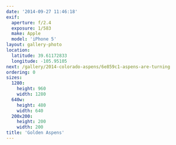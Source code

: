 ```yaml
---
date: '2014-09-27 11:46:18'
exif:
  aperture: f/2.4
  exposure: 1/583
  make: Apple
  model: 'iPhone 5'
layout: gallery-photo
location:
  latitude: 39.61172833
  longitude: -105.95105
next: /gallery/2014-colorado-aspens/6e859c1-aspens-are-turning
ordering: 0
sizes:
  1280:
    height: 960
    width: 1280
  640w:
    height: 480
    width: 640
  200x200:
    height: 200
    width: 200
title: 'Golden Aspens'
---
```

